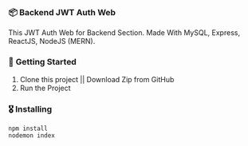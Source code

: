 ### 📦 **Backend JWT Auth Web**

This JWT Auth Web for Backend Section. Made With MySQL, Express, ReactJS, NodeJS (MERN).

### 🚀 **Getting Started**
1. Clone this project || Download Zip from GitHub
2. Run the Project 

### 🎖  **Installing**
```
npm install
nodemon index
```
